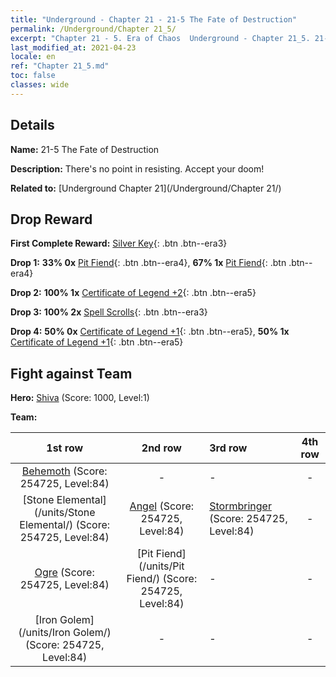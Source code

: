 ```yaml
---
title: "Underground - Chapter 21 - 21-5 The Fate of Destruction"
permalink: /Underground/Chapter 21_5/
excerpt: "Chapter 21 - 5. Era of Chaos  Underground - Chapter 21_5. 21-5 The Fate of Destruction"
last_modified_at: 2021-04-23
locale: en
ref: "Chapter 21_5.md"
toc: false
classes: wide
---
```


## Details

 **Name:** 21-5 The Fate of Destruction

 **Description:** There's no point in resisting. Accept your doom!

 **Related to:** [Underground Chapter 21](/Underground/Chapter 21/)

## Drop Reward

 **First Complete Reward:** [Silver Key](/Items/con_693/){: .btn .btn--era3}

 **Drop 1:** **33% 0x** [Pit Fiend](/Items/unt_230/){: .btn .btn--era4}, **67% 1x** [Pit Fiend](/Items/unt_230/){: .btn .btn--era4}

 **Drop 2:** **100% 1x** [Certificate of Legend +2](/Items/mat_81/){: .btn .btn--era5}

 **Drop 3:** **100% 2x** [Spell Scrolls](/Items/con_694/){: .btn .btn--era3}

 **Drop 4:** **50% 0x** [Certificate of Legend +1](/Items/mat_74/){: .btn .btn--era5}, **50% 1x** [Certificate of Legend +1](/Items/mat_74/){: .btn .btn--era5}


## Fight against Team
 **Hero:** [Shiva](/heroes/Shiva/) (Score: 1000, Level:1)

 **Team:**


  | 1st row | 2nd row | 3rd row | 4th row |
  |:----:|:----:|:----|:----:|
  | [Behemoth](/units/Behemoth/) (Score: 254725, Level:84)  | - | - | - |
  | [Stone Elemental](/units/Stone Elemental/) (Score: 254725, Level:84)  | [Angel](/units/Angel/) (Score: 254725, Level:84)  | [Stormbringer](/units/Stormbringer/) (Score: 254725, Level:84)  | - |
  | [Ogre](/units/Ogre/) (Score: 254725, Level:84)  | [Pit Fiend](/units/Pit Fiend/) (Score: 254725, Level:84)  | - | - |
  | [Iron Golem](/units/Iron Golem/) (Score: 254725, Level:84)  | - | - | - |


